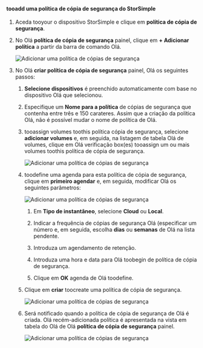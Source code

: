<!--author=alkohli last changed: 02/10/17-->

#### <a name="tooadd-a-storsimple-backup-policy"></a>tooadd uma política de cópia de segurança do StorSimple

1. Aceda tooyour o dispositivo StorSimple e clique em **política de cópia de segurança**.

2. No Olá **política de cópia de segurança** painel, clique em **+ Adicionar política** a partir da barra de comando Olá.
   
    ![Adicionar uma política de cópias de segurança](./media/storsimple-8000-add-backup-policy-u2/addbupol1.png)

3. No Olá **criar política de cópia de segurança** painel, Olá os seguintes passos:
   
   1. **Selecione dispositivos** é preenchido automaticamente com base no dispositivo Olá que selecionou.
   
   2. Especifique um **Nome para a política** de cópias de segurança que contenha entre três e 150 carateres. Assim que a criação da política Olá, não é possível mudar o nome de política de Olá.
       
   3. tooassign volumes toothis política cópia de segurança, selecione **adicionar volumes** e, em seguida, na listagem de tabela Olá de volumes, clique em Olá verificação box(es) tooassign um ou mais volumes toothis política de cópia de segurança.

       ![Adicionar uma política de cópias de segurança](./media/storsimple-8000-add-backup-policy-u2/addbupol2.png)

   4. toodefine uma agenda para esta política de cópia de segurança, clique em **primeiro agendar** e, em seguida, modificar Olá os seguintes parâmetros:

       ![Adicionar uma política de cópias de segurança](./media/storsimple-8000-add-backup-policy-u2/addbupol3.png)

       1. Em **Tipo de instantâneo**, selecione **Cloud** ou **Local**.

       2. Indicar a frequência de cópias de segurança Olá (especificar um número e, em seguida, escolha **dias** ou **semanas** de Olá na lista pendente.

       3. Introduza um agendamento de retenção.

       4. Introduza uma hora e data para Olá toobegin de política de cópia de segurança.

       5. Clique em **OK** agenda de Olá toodefine.

   5. Clique em **criar** toocreate uma política de cópia de segurança.

       ![Adicionar uma política de cópias de segurança](./media/storsimple-8000-add-backup-policy-u2/addbupol4.png)
   
   6. Será notificado quando a política de cópia de segurança de Olá é criada. Olá recém-adicionada política é apresentada na vista em tabela do Olá de Olá **política de cópia de segurança** painel.

       ![Adicionar uma política de cópias de segurança](./media/storsimple-8000-add-backup-policy-u2/addbupol7.png)

